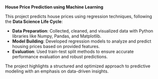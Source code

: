 **House Price Prediction using Machine Learning**  

This project predicts house prices using regression techniques, following the **Data Science Life Cycle**:  
- **Data Preparation**: Collected, cleaned, and visualized data with Python libraries like Numpy, Pandas, and Matplotlib.  
- **Model Building**: Developed regression models to analyze and predict housing prices based on provided features.  
- **Evaluation**: Used train-test split methods to ensure accurate performance evaluation and robust predictions.  

The project highlights a structured and optimized approach to predictive modeling with an emphasis on data-driven insights.
